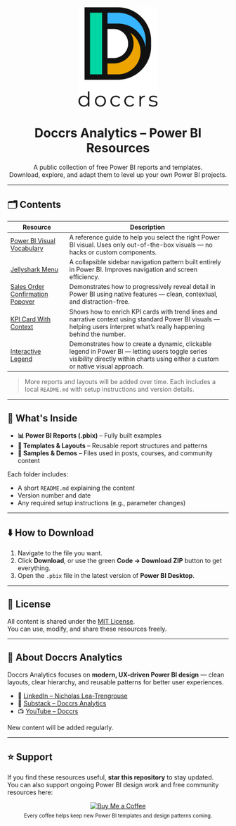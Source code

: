 <p align="center">
  <img src="Logo/FullLogo_NoBuffer.png" alt="Doccrs Analytics" width="180"/>
</p>

<h1 align="center">Doccrs Analytics – Power BI Resources</h1>

<p align="center">
  A public collection of free Power BI reports and templates.<br>
  Download, explore, and adapt them to level up your own Power BI projects.
</p>

---

## 🗂️ Contents

| Resource | Description |
|-----------|--------------|
| [Power BI Visual Vocabulary](PowerBI_Files/Visual%20Vocabulary) | A reference guide to help you select the right Power BI visual. Uses only out-of-the-box visuals — no hacks or custom components. |
| [Jellyshark Menu](PowerBI_Files/Jellyshark%20Menu) | A collapsible sidebar navigation pattern built entirely in Power BI. Improves navigation and screen efficiency. |
| [Sales Order Confirmation Popover](https://github.com/nick-doccrs/PBIShare/tree/main/PowerBI_Files/Pop-over%20Detail) | Demonstrates how to progressively reveal detail in Power BI using native features — clean, contextual, and distraction-free. |
| [KPI Card With Context](PowerBI_Files/Card%20with%20Context) | Shows how to enrich KPI cards with trend lines and narrative context using standard Power BI visuals — helping users interpret what’s really happening behind the number. |
| [Interactive Legend](PowerBI_Files/Interactive%20Legend) | Demonstrates how to create a dynamic, clickable legend in Power BI — letting users toggle series visibility directly within charts using either a custom or native visual approach. |

> More reports and layouts will be added over time. Each includes a local `README.md` with setup instructions and version details.

---

## 📁 What's Inside

- **📊 Power BI Reports (.pbix)** – Fully built examples  
- **🧰 Templates & Layouts** – Reusable report structures and patterns  
- **📝 Samples & Demos** – Files used in posts, courses, and community content  

Each folder includes:
- A short `README.md` explaining the content  
- Version number and date  
- Any required setup instructions (e.g., parameter changes)

---

## ⬇️ How to Download

1. Navigate to the file you want.  
2. Click **Download**, or use the green **Code → Download ZIP** button to get everything.  
3. Open the `.pbix` file in the latest version of **Power BI Desktop**.

---

## 📝 License

All content is shared under the [MIT License](LICENSE).  
You can use, modify, and share these resources freely.

---

## 🙌 About Doccrs Analytics

Doccrs Analytics focuses on **modern, UX-driven Power BI design** — clean layouts, clear hierarchy, and reusable patterns for better user experiences.

- 💼 [LinkedIn – Nicholas Lea-Trengrouse](https://www.linkedin.com/in/nicholas-lea-trengrouse/)  
- 📰 [Substack – Doccrs Analytics](https://doccrsanalytics.substack.com/)  
- 📺 [YouTube – Doccrs](https://www.youtube.com/@Doccrs)

New content will be added regularly.

---

## ⭐ Support

If you find these resources useful, **star this repository** to stay updated.  
You can also support ongoing Power BI design work and free community resources here:

<p align="center">
  <a href="https://buymeacoffee.com/doccrs" target="_blank">
    <img src="https://cdn.buymeacoffee.com/buttons/v2/default-yellow.png" alt="Buy Me a Coffee" height="50" width="210" />
  </a>
  <br>
  <sub>Every coffee helps keep new Power BI templates and design patterns coming.</sub>
</p>

